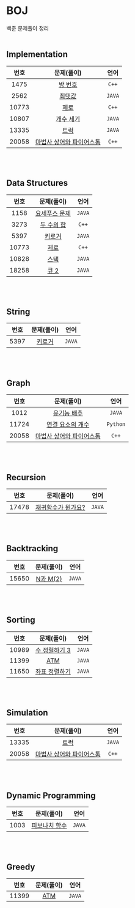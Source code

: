 # BOJ
백준 문제풀이 정리
<br><br>

## Implementation
|**번호**|**문제(풀이)**|**언어**|
|:---:|:---:|:---:|
|1475|[방 번호](https://github.com/kimhyerii/BOJ/blob/main/Code/1475.cpp)|`C++`|
|2562|[최댓값](https://github.com/kimhyerii/BOJ/blob/main/Code/2562.java)|`JAVA`|
|10773|[제로](https://github.com/kimhyerii/BOJ/blob/main/Code/10773.cpp)|`C++`|
|10807|[개수 세기](https://github.com/kimhyerii/BOJ/blob/main/Code/10807.java)|`JAVA`|
|13335|[트럭](https://github.com/kimhyerii/BOJ/blob/main/Code/13335.java)|`JAVA`|
|20058|[마법사 상어와 파이어스톰](https://github.com/kimhyerii/BOJ/blob/main/Code/20058.cpp)|`C++`|

<br><br>

## Data Structures
|**번호**|**문제(풀이)**|**언어**|
|:---:|:---:|:---:|
|1158|[요세푸스 문제](https://github.com/kimhyerii/BOJ/blob/main/Code/1158.java)|`JAVA`|
|3273|[두 수의 합](https://github.com/kimhyerii/BOJ/blob/main/Code/3273.cpp)|`C++`|
|5397|[키로거](https://github.com/kimhyerii/BOJ/blob/main/Code/5397.java)|`JAVA`|
|10773|[제로](https://github.com/kimhyerii/BOJ/blob/main/Code/10773.cpp)|`C++`|
|10828|[스택](https://github.com/kimhyerii/BOJ/blob/main/Code/10828.java)|`JAVA`|
|18258|[큐 2](https://github.com/kimhyerii/BOJ/blob/main/Code/18258.java)|`JAVA`|

<br><br>

## String
|**번호**|**문제(풀이)**|**언어**|
|:---:|:---:|:---:|
|5397|[키로거](https://github.com/kimhyerii/BOJ/blob/main/Code/5397.java)|`JAVA`|

<br><br>

## Graph
|**번호**|**문제(풀이)**|**언어**|
|:---:|:---:|:---:|
|1012|[유기농 배추](https://github.com/kimhyerii/BOJ/blob/main/Code/1012.java)|`JAVA`|
|11724|[연결 요소의 개수](https://github.com/kimhyerii/BOJ/blob/main/Code/11724.py)|`Python`|
|20058|[마법사 상어와 파이어스톰](https://github.com/kimhyerii/BOJ/blob/main/Code/20058.cpp)|`C++`|

<br><br>

## Recursion
|**번호**|**문제(풀이)**|**언어**|
|:---:|:---:|:---:|
|17478|[재귀함수가 뭔가요?](https://github.com/kimhyerii/BOJ/blob/main/Code/17478.java)|`JAVA`|

<br><br>

## Backtracking
|**번호**|**문제(풀이)**|**언어**|
|:---:|:---:|:---:|
|15650|[N과 M(2)](https://github.com/kimhyerii/BOJ/blob/main/Code/15650.java)|`JAVA`|

<br><br>

## Sorting
|**번호**|**문제(풀이)**|**언어**|
|:---:|:---:|:---:|
|10989|[수 정렬하기 3](https://github.com/kimhyerii/BOJ/blob/main/Code/10989.java)|`JAVA`|
|11399|[ATM](https://github.com/kimhyerii/BOJ/blob/main/Code/11399.java)|`JAVA`|
|11650|[좌표 정렬하기](https://github.com/kimhyerii/BOJ/blob/main/Code/11650.java)|`JAVA`|

<br><br>


## Simulation
|**번호**|**문제(풀이)**|**언어**|
|:---:|:---:|:---:|
|13335|[트럭](https://github.com/kimhyerii/BOJ/blob/main/Code/13335.java)|`JAVA`|
|20058|[마법사 상어와 파이어스톰](https://github.com/kimhyerii/BOJ/blob/main/Code/20058.cpp)|`C++`|

<br><br>


## Dynamic Programming
|**번호**|**문제(풀이)**|**언어**|
|:---:|:---:|:---:|
|1003|[피보나치 함수](https://github.com/kimhyerii/BOJ/blob/main/Code/1003.java)|`JAVA`|

<br><br>


## Greedy
|**번호**|**문제(풀이)**|**언어**|
|:---:|:---:|:---:|
|11399|[ATM](https://github.com/kimhyerii/BOJ/blob/main/Code/11399.java)|`JAVA`|

<br><br>
